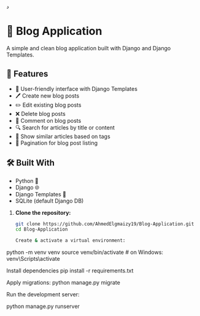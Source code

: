 د

# 📝 Blog Application

A simple and clean blog application built with Django and Django Templates.

## 🚀 Features

- 🔐 User-friendly interface with Django Templates
- 🖊️ Create new blog posts
- ✏️ Edit existing blog posts
- ❌ Delete blog posts
- 💬 Comment on blog posts
- 🔍 Search for articles by title or content
- 🧠 Show similar articles based on tags
- 📄 Pagination for blog post listing

## 🛠️ Built With

- Python 🐍
- Django 🌐
- Django Templates 🎨
- SQLite (default Django DB)



1. **Clone the repository:**
   ```bash
   git clone https://github.com/AhmedElgmaizy19/Blog-Application.git
   cd Blog-Application

   Create & activate a virtual environment:
  python -m venv venv
source venv/bin/activate  # on Windows: venv\Scripts\activate

Install dependencies
  pip install -r requirements.txt


Apply migrations:
  python manage.py migrate


Run the development server:

  python manage.py runserver


